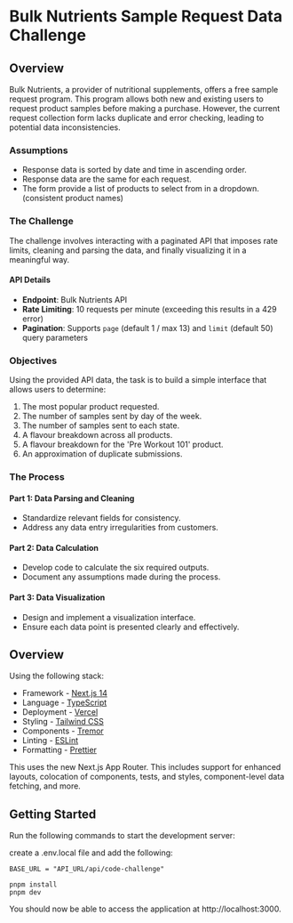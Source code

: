 # Bulk Nutrients Sample Request Data Challenge

## Overview

Bulk Nutrients, a provider of nutritional supplements, offers a free sample request program. This program allows both new and existing users to request product samples before making a purchase. However, the current request collection form lacks duplicate and error checking, leading to potential data inconsistencies.

### Assumptions

- Response data is sorted by date and time in ascending order.
- Response data are the same for each request.
- The form provide a list of products to select from in a dropdown. (consistent product names)

### The Challenge

The challenge involves interacting with a paginated API that imposes rate limits, cleaning and parsing the data, and finally visualizing it in a meaningful way.

#### API Details

- **Endpoint**: Bulk Nutrients API
- **Rate Limiting**: 10 requests per minute (exceeding this results in a 429 error)
- **Pagination**: Supports `page` (default 1 / max 13) and `limit` (default 50) query parameters

### Objectives

Using the provided API data, the task is to build a simple interface that allows users to determine:

1. The most popular product requested.
2. The number of samples sent by day of the week.
3. The number of samples sent to each state.
4. A flavour breakdown across all products.
5. A flavour breakdown for the 'Pre Workout 101' product.
6. An approximation of duplicate submissions.

### The Process

#### Part 1: Data Parsing and Cleaning

- Standardize relevant fields for consistency.
- Address any data entry irregularities from customers.

#### Part 2: Data Calculation

- Develop code to calculate the six required outputs.
- Document any assumptions made during the process.

#### Part 3: Data Visualization

- Design and implement a visualization interface.
- Ensure each data point is presented clearly and effectively.

## Overview

Using the following stack:

- Framework - [Next.js 14](https://nextjs.org/14)
- Language - [TypeScript](https://www.typescriptlang.org)
- Deployment - [Vercel](https://vercel.com/docs/concepts/next.js/overview)
- Styling - [Tailwind CSS](https://tailwindcss.com)
- Components - [Tremor](https://www.tremor.so)
- Linting - [ESLint](https://eslint.org)
- Formatting - [Prettier](https://prettier.io)

This uses the new Next.js App Router. This includes support for enhanced layouts, colocation of components, tests, and styles, component-level data fetching, and more.

## Getting Started

Run the following commands to start the development server:

create a .env.local file and add the following:

```
BASE_URL = "API_URL/api/code-challenge"
```

```
pnpm install
pnpm dev
```

You should now be able to access the application at http://localhost:3000.
